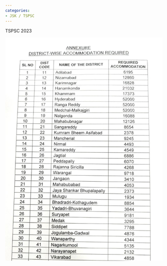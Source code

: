 ```yaml
---
categories:
- JSK / TSPSC
---
```

TSPSC 2023

![](../files/a3be55b0-ce55-4de2-9e1e-43ba2630f561.jpg)